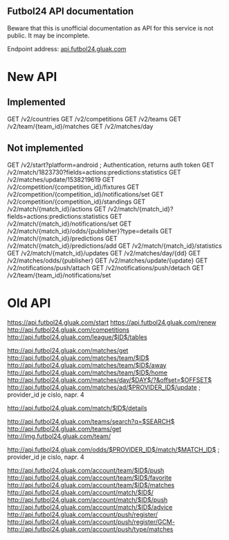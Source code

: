 ## Futbol24 API documentation

Beware that this is unofficial documentation as API for this service is not public. It may be incomplete.

Endpoint address:
[api.futbol24.gluak.com](http://api.futbol24.gluak.com)

# New API
## Implemented
GET /v2/countries
GET /v2/competitions
GET /v2/teams
GET /v2/team/{team_id}/matches
GET /v2/matches/day

## Not implemented
GET /v2/start?platform=android ; Authentication, returns auth token
GET /v2/match/1823730?fields=actions:predictions:statistics
GET /v2/matches/update/1538219619
GET /v2/competition/{competition_id}/fixtures
GET /v2/competition/{competition_id}/notifications/set
GET /v2/competition/{competition_id}/standings
GET /v2/match/{match_id}/actions
GET /v2/match/{match_id}?fields=actions:predictions:statistics
GET /v2/match/{match_id}/notifications/set
GET /v2/match/{match_id}/odds/{publisher}?type=details
GET /v2/match/{match_id}/predictions
GET /v2/match/{match_id}/predictions/add
GET /v2/match/{match_id}/statistics
GET /v2/match/{match_id}/updates
GET /v2/matches/day/{dd}
GET /v2/matches/odds/{publisher}
GET /v2/matches/update/{update}
GET /v2/notifications/push/attach
GET /v2/notifications/push/detach
GET /v2/team/{team_id}/notifications/set

# Old API

https://api.futbol24.gluak.com/start
https://api.futbol24.gluak.com/renew
http://api.futbol24.gluak.com/competitions
http://api.futbol24.gluak.com/league/$ID$/tables

http://api.futbol24.gluak.com/matches/get
http://api.futbol24.gluak.com/matches/team/$ID$
http://api.futbol24.gluak.com/matches/team/$ID$/away
http://api.futbol24.gluak.com/matches/team/$ID$/home
http://api.futbol24.gluak.com/matches/day/$DAY$/?&offset=$OFFSET$
http://api.futbol24.gluak.com/matches/ad/$PROVIDER_ID$/update ; provider_id je cislo, napr. 4

http://api.futbol24.gluak.com/match/$ID$/details

http://api.futbol24.gluak.com/teams/search?q=$SEARCH$
http://api.futbol24.gluak.com/teams/get
http://img.futbol24.gluak.com/team/

http://api.futbol24.gluak.com/odds/$PROVIDER_ID$/match/$MATCH_ID$ ; provider_id je cislo, napr. 4

http://api.futbol24.gluak.com/account/team/$ID$/push
http://api.futbol24.gluak.com/account/team/$ID$/favorite
http://api.futbol24.gluak.com/account/team/$ID$/matches
http://api.futbol24.gluak.com/account/match/$ID$/
http://api.futbol24.gluak.com/account/match/$ID$/push
http://api.futbol24.gluak.com/account/match/$ID$/advice
http://api.futbol24.gluak.com/account/push/register/
http://api.futbol24.gluak.com/account/push/register/GCM-
http://api.futbol24.gluak.com/account/push/type/matches


